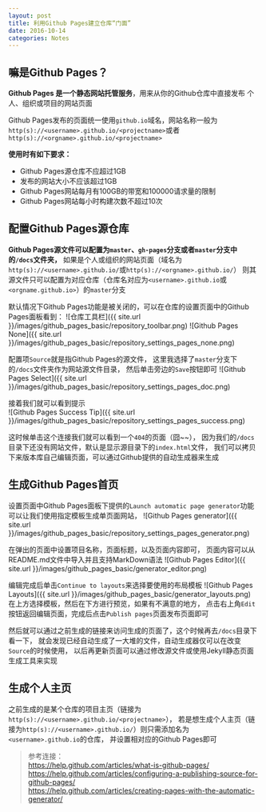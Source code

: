 ```yaml
---
layout: post
title: 利用Github Pages建立仓库“门面”
date: 2016-10-14
categories: Notes
---
```


## 嘛是Github Pages？

**Github Pages 是一个静态网站托管服务**，用来从你的Github仓库中直接发布
个人、组织或项目的网站页面  
  
Github Pages发布的页面统一使用`github.io`域名，网站名称一般为
`http(s)://<username>.github.io/<projectname>`或者
`http(s)://<orgname>.github.io/<projectname>`  
  
**使用时有如下要求：**

 - Github Pages源仓库不应超过1GB
 - 发布的网站大小不应该超过1GB
 - Github Pages网站每月有100GB的带宽和100000请求量的限制
 - Github Pages网站每小时构建次数不超过10次

## 配置Github Pages源仓库

**Github Pages源文件可以配置为`master`、`gh-pages`分支或者`master`分支中的`/docs`文件夹，**
如果是个人或组织的网站页面（域名为`http(s)://<username>.github.io/`或`http(s)://<orgname>.github.io/`）
则其源文件只可以配置为对应仓库（仓库名对应为`<username>.github.io`或`<orgname.github.io>`）的`master`分支 

默认情况下Github Pages功能是被关闭的，可以在仓库的设置页面中的Github Pages面板看到：
![仓库工具栏]({{ site.url }}/images/github_pages_basic/repository_toolbar.png)
![Github Pages None]({{ site.url }}/images/github_pages_basic/repository_settings_pages_none.png)
  
配置项`Source`就是指Github Pages的源文件，
这里我选择了`master`分支下的`/docs`文件夹作为网站源文件目录，
然后单击旁边的`Save`按钮即可
![Github Pages Select]({{ site.url }}/images/github_pages_basic/repository_settings_pages_doc.png)
  
接着我们就可以看到提示  
![Github Pages Success Tip]({{ site.url }}/images/github_pages_basic/repository_settings_pages_success.png)
  
这时候单击这个连接我们就可以看到一个`404`的页面（囧~~），
因为我们的`/docs`目录下还没有网站文件，默认是显示源目录下的`index.html`文件，
我们可以拷贝下来版本库自己编辑页面，可以通过Github提供的自动生成器来生成  
  
## 生成Github Pages首页

设置页面中Github Pages面板下提供的`Launch automatic page generator`功能可以让我们使用指定模板生成单页面网站，
![Github Pages generator]({{ site.url }}/images/github_pages_basic/repository_settings_pages_generator.png)

在弹出的页面中设置项目名称，页面标题，以及页面内容即可，
页面内容可以从README.md文件中导入并且支持MarkDown语法
![Github Pages Editor]({{ site.url }}/images/github_pages_basic/generator_editor.png)  
  
编辑完成后单击`Continue to layouts`来选择要使用的布局模板
![Github Pages Layouts]({{ site.url }}/images/github_pages_basic/generator_layouts.png)  
在上方选择模板，然后在下方进行预览，如果有不满意的地方，
点击右上角`Edit`按钮返回编辑页面，完成后点击`Publish pages`页面发布页面即可  
  
然后就可以通过之前生成的链接来访问生成的页面了，这个时候再去`/docs`目录下看一下，
就会发现已经自动生成了一大堆的文件，自动生成器仅可以在改变`Source`的时候使用，
以后再更新页面可以通过修改源文件或使用Jekyll静态页面生成工具来实现  
  
## 生成个人主页

之前生成的是某个仓库的项目主页（链接为`http(s)://<username>.github.io/<projectname>`），
若是想生成个人主页（链接为`http(s)://<username>.github.io/`）则只需添加名为`<username>.github.io`的仓库，
并设置相对应的Github Pages即可

> 参考连接：  
> <https://help.github.com/articles/what-is-github-pages/>  
> <https://help.github.com/articles/configuring-a-publishing-source-for-github-pages/>  
> <https://help.github.com/articles/creating-pages-with-the-automatic-generator/>
